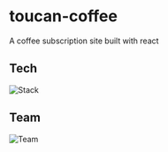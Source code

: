 # toucan-coffee

A coffee subscription site built with react

## Tech

![Stack](https://skillicons.dev/icons?i=react,netlify,css)

## Team

![Team](https://contributors-img.firebaseapp.com/image?repo=chingu-voyages/v41-toucans-team-04)
